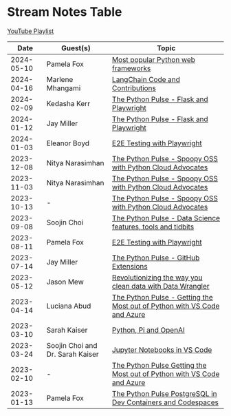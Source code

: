 # Stream Notes Table

[YouTube Playlist](https://www.youtube.com/playlist?list=PLj6YeMhvp2S40Q-TEPEKOeypLvTVd5uME)

|Date|Guest(s)|Topic|
|-|-|-|
|2024-05-10|Pamela Fox|[Most popular Python web frameworks](2024-05-10_Pamela_Fox_Web_Dev.md)|
|2024-04-16|Marlene Mhangami|[LangChain Code and Contributions](2024-04-16_Marlene_Mhangami_LangChain.md)|
|2024-02-09|Kedasha Kerr|[The Python Pulse - Flask and Playwright](2024-02-09_Kedasha_Kerr_GitHub_Copilot.md)|
|2024-01-12|Jay Miller|[The Python Pulse - Flask and Playwright](2024-01-12_Jay_Miller_Flask_Playwright.md)|
|2024-01-03|Eleanor Boyd|[E2E Testing with Playwright](2024-01-03_Eleanor_Boyd_Testing_Flow.md)|
|2023-12-08|Nitya Narasimhan|[The Python Pulse - Spoopy OSS with Python Cloud Advocates](2023-12-08_Dawn_Wages_Supercharge_DX.md)|
|2023-11-03|Nitya Narasimhan|[The Python Pulse - Spoopy OSS with Python Cloud Advocates](2023-11-03_Nitya_Narasimhan_Simplifying_Data_Analysis.md)|
|2023-10-13|-|[The Python Pulse - Spoopy OSS with Python Cloud Advocates](2023-10-13_Friday_the_thirteenth_OSS.md)|
|2023-09-08|Soojin Choi|[The Python Pulse - Data Science features, tools and tidbits](2023-09-08_Soojin_Choi_Data_Science_tidbits.md)|
|2023-08-11|Pamela Fox|[E2E Testing with Playwright](2023-08-11_Pamela_Fox_Playwright.md)|
|2023-07-14|Jay Miller|[The Python Pulse - GitHub Extensions](2023-07-14_Jay_Miller_GitHub_Extensions.md)|
|2023-05-12|Jason Mew|[Revolutionizing the way you clean data with Data Wrangler](2023-05-12_JeffreyMew_DataWrangler_VSC.md)|
|2023-04-14|Luciana Abud|[The Python Pulse - Getting the Most out of Python with VS Code and Azure](2023-04-14_Luciana_Abud_Getting_The_Most_Pre_PyCon.md)|
|2023-03-10|Sarah Kaiser|[Python, Pi and OpenAI](2023-03-10_Sarah_kaiser_AI.md)|
|2023-03-24|Soojin Choi and Dr. Sarah Kaiser|[Jupyter Notebooks in VS Code](2023-02-24_SoojinChoi_Jupyter_notebooks_VSC.md)|
|2023-02-10|-|[The Python Pulse Getting the Most out of Python with VS Code and Azure](2023-02-10_PVSC_team_vscode_python_extensions.md)|
|2023-01-13|Pamela Fox|[The Python Pulse PostgreSQL in Dev Containers and Codespaces](2023-01-13_PamelaFox_devcontainers_codespaces_postgresql_SQL.md)|
